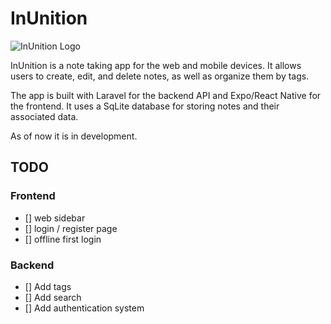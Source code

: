 # InUnition

![InUnition Logo](frontend/assets/LightLogoFull.png)

InUnition is a note taking app for the web and mobile devices. It allows users to create, edit, and delete notes, as well as organize them by tags.

The app is built with Laravel for the backend API and Expo/React Native for the frontend. It uses a SqLite database for storing notes and their associated data.

As of now it is in development.

## TODO

### Frontend

- [] web sidebar
- [] login / register page
- [] offline first login


### Backend
- [] Add tags
- [] Add search
- [] Add authentication system